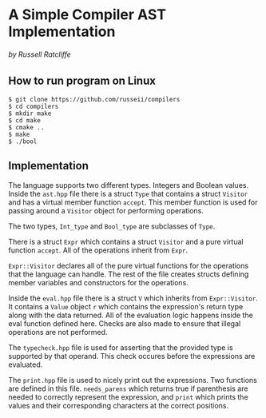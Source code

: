 # A Simple Compiler AST Implementation 
###### by Russell Ratcliffe

## How to run program on Linux
```
$ git clone https://github.com/russeii/compilers
$ cd compilers
$ mkdir make
$ cd make
$ cmake ..
$ make
$ ./bool
```


## Implementation
The language supports two different types. Integers and Boolean values.  
Inside the `ast.hpp` file there is a struct `Type` that contains a struct `Visitor` and has a virtual member function `accept`.
This member function is used for passing around a `Visitor` object for performing operations.

The two types, `Int_type` and `Bool_type` are subclasses of `Type`. 

There is a struct `Expr` which contains a struct `Visitor` and a pure virtual function `accept`. All of the operations inherit from `Expr`. 

`Expr::Visitor` declares all of the pure virtual functions for the operations that the language can handle.
The rest of the file creates structs defining member variables and constructors for the operations.  

Inside the `eval.hpp` file there is a struct `V` which inherits from `Expr::Visitor`. It contains a `Value` object `r` which contains the expression's return type along with the data returned.
All of the evaluation logic happens inside the eval function defined here. Checks are also made to ensure that illegal operations are not performed.  

The `typecheck.hpp` file is used for asserting that the provided type is supported by that operand. This check occures before the expressions are evaluated.  

The `print.hpp` file is used to nicely print out the expressions. Two functions are defined in this file. `needs_parens` which returns true if parenthesis are needed
to correctly represent the expression, and `print` which prints the values and their corresponding characters at the correct positions. 


